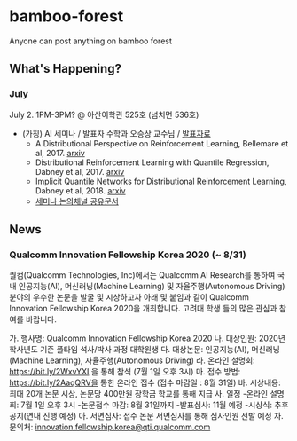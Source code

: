 # bamboo-forest
Anyone can post anything on bamboo forest

## What's Happening?


### July

July 2. 1PM-3PM? @ 아산이학관 525호 (넘치면 536호)
- (가칭) AI 세미나 / 발표자 수학과 오승상 교수님 / [발표자료](https://drive.google.com/file/d/1MywlzHzobu_aq7jFv2iQ4GyobNanfgHr/view?usp=sharing)
  - A Distributional Perspective on Reinforcement Learning, Bellemare et al, 2017. [arxiv](https://arxiv.org/abs/1707.06887)
  - Distributional Reinforcement Learning with Quantile Regression, Dabney et al, 2017. [arxiv](https://arxiv.org/abs/1710.10044)
  - Implicit Quantile Networks for Distributional Reinforcement Learning, Dabney et al, 2018. [arxiv](https://arxiv.org/abs/1806.06923)
  - [세미나 논의채널 공유문서](https://docs.google.com/document/d/1NlTqQE3a3wcEgpel9MC9XzXz36fT725zYzLQE7pCyww/edit?usp=sharing)




## News

### Qualcomm Innovation Fellowship Korea 2020 (~ 8/31)

퀄컴(Qualcomm Technologies, Inc)에서는 Qualcomm AI Research를 통하여 국내 인공지능(AI), 머신러닝(Machine Learning) 및 자율주행(Autonomous Driving) 분야의 우수한 논문을 발굴 및 시상하고자 아래 및 붙임과 같이 Qualcomm Innovation Fellowship Korea 2020을 개최합니다. 고려대 학생 들의 많은 관심과 참여를 바랍니다.

가.   행사명: Qualcomm Innovation Fellowship Korea 2020
나.   대상인원: 2020년 학사년도 기준 풀타임 석사/박사 과정 대학원생
다.   대상논문: 인공지능(AI), 머신러닝(Machine Learning), 자율주행(Autonomous Driving)
라.   온라인 설명회: https://bit.ly/2WxvYXI 을 통해 참석 (7월 1일 오후 3시)
마.   접수 방법: https://bit.ly/2AaqQRV을 통한 온라인 접수 (접수 마감일 : 8월 31일)
바.   시상내용: 최대 20개 논문 시상, 논문당 400만원 장학금 학교를 통해 지급
사.   일정
-온라인 설명회: 7월 1일 오후 3시
-논문접수 마감: 8월 31일까지
-발표심사: 11월 예정
-시상식: 추후공지(연내 진행 예정)
아.   서면심사: 접수 논문 서면심사를 통해 심사인원 선발 예정
자.   문의처: innovation.fellowship.korea@qti.qualcomm.com
